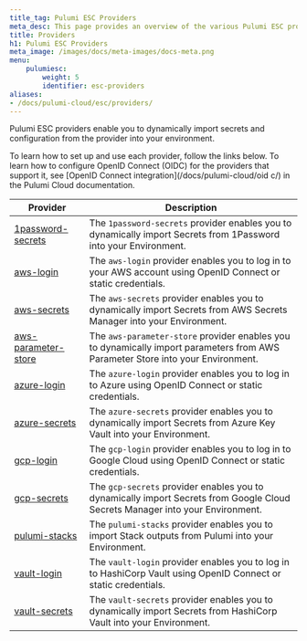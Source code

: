 ```yaml
---
title_tag: Pulumi ESC Providers
meta_desc: This page provides an overview of the various Pulumi ESC providers.
title: Providers
h1: Pulumi ESC Providers
meta_image: /images/docs/meta-images/docs-meta.png
menu:
    pulumiesc:
        weight: 5
        identifier: esc-providers
aliases:
- /docs/pulumi-cloud/esc/providers/
---
```


Pulumi ESC providers enable you to dynamically import secrets and configuration from the provider into your environment.

To learn how to set up and use each provider, follow the links below. To learn how to configure OpenID Connect (OIDC) for the providers that support it, see [OpenID Connect integration](/docs/pulumi-cloud/oid  c/) in the Pulumi Cloud documentation.
  
| Provider                                                                      | Description                                                                                                                     |
|-------------------------------------------------------------------------------|---------------------------------------------------------------------------------------------------------------------------------|
| [1password-secrets](/docs/pulumi-cloud/esc/providers/1password-secrets/)      | The `1password-secrets` provider enables you to dynamically import Secrets from 1Password into your Environment.                |
| [aws-login](/docs/pulumi-cloud/esc/providers/aws-login/)                      | The `aws-login` provider enables you to log in to your AWS account using OpenID Connect or static credentials.                  |
| [aws-secrets](/docs/pulumi-cloud/esc/providers/aws-secrets/)                  | The `aws-secrets` provider enables you to dynamically import Secrets from AWS Secrets Manager into your Environment.            |
| [aws-parameter-store](/docs/pulumi-cloud/esc/providers/aws-parameter-store/)  | The `aws-parameter-store` provider enables you to dynamically import parameters from AWS Parameter Store into your Environment. |
| [azure-login](/docs/pulumi-cloud/esc/providers/azure-login/)                  | The `azure-login` provider enables you to log in to Azure using OpenID Connect or static credentials.                           |
| [azure-secrets](/docs/pulumi-cloud/esc/providers/azure-secrets/)              | The `azure-secrets` provider enables you to dynamically import Secrets from Azure Key Vault into your Environment.              |
| [gcp-login](/docs/pulumi-cloud/esc/providers/gcp-login/)                      | The `gcp-login` provider enables you to log in to Google Cloud using OpenID Connect or static credentials.                      |
| [gcp-secrets](/docs/pulumi-cloud/esc/providers/gcp-secrets/)                  | The `gcp-secrets` provider enables you to dynamically import Secrets from Google Cloud Secrets Manager into your Environment.   |
| [pulumi-stacks](/docs/pulumi-cloud/esc/providers/pulumi-stacks/)              | The `pulumi-stacks` provider enables you to import Stack outputs from Pulumi into your Environment.                             |
| [vault-login](/docs/pulumi-cloud/esc/providers/vault-login/)                  | The `vault-login` provider enables you to log in to HashiCorp Vault using OpenID Connect or static credentials.                 |
| [vault-secrets](/docs/pulumi-cloud/esc/providers/vault-secrets/)              | The `vault-secrets` provider enables you to dynamically import Secrets from HashiCorp Vault into your Environment.              |
